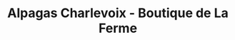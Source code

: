 ---
title: "Alpagas Charlevoix - Boutique de La Ferme"
url: /les-eboulements/alpagas-charlevoix-boutique-de-la-ferme/
shop: Hofladen
---